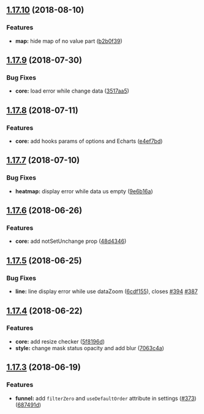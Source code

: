 <a name="1.17.10"></a>
## [1.17.10](https://github.com/ElemeFE/v-charts/compare/v1.17.9...v1.17.10) (2018-08-10)


### Features

* **map:** hide map of no value part ([b2b0f39](https://github.com/ElemeFE/v-charts/commit/b2b0f39))



<a name="1.17.9"></a>
## [1.17.9](https://github.com/ElemeFE/v-charts/compare/v1.17.8...v1.17.9) (2018-07-30)


### Bug Fixes

* **core:** load error while change data ([3517aa5](https://github.com/ElemeFE/v-charts/commit/3517aa5))



<a name="1.17.8"></a>
## [1.17.8](https://github.com/ElemeFE/v-charts/compare/v1.17.7...v1.17.8) (2018-07-11)


### Features

* **core:** add hooks params of options and Echarts ([e4ef7bd](https://github.com/ElemeFE/v-charts/commit/e4ef7bd))



<a name="1.17.7"></a>
## [1.17.7](https://github.com/ElemeFE/v-charts/compare/v1.17.6...v1.17.7) (2018-07-10)


### Bug Fixes

* **heatmap:** display error while data us empty ([9e6b16a](https://github.com/ElemeFE/v-charts/commit/9e6b16a))



<a name="1.17.6"></a>
## [1.17.6](https://github.com/ElemeFE/v-charts/compare/v1.17.5...v1.17.6) (2018-06-26)


### Features

* **core:** add notSetUnchange prop ([48d4346](https://github.com/ElemeFE/v-charts/commit/48d4346))



<a name="1.17.5"></a>
## [1.17.5](https://github.com/ElemeFE/v-charts/compare/v1.17.4...v1.17.5) (2018-06-25)


### Bug Fixes

* **line:** line display error while use dataZoom ([6cdf155](https://github.com/ElemeFE/v-charts/commit/6cdf155)), closes [#394](https://github.com/ElemeFE/v-charts/issues/394) [#387](https://github.com/ElemeFE/v-charts/issues/387)



<a name="1.17.4"></a>
## [1.17.4](https://github.com/ElemeFE/v-charts/compare/v1.17.3...v1.17.4) (2018-06-22)


### Features

* **core:** add resize checker ([5f8196d](https://github.com/ElemeFE/v-charts/commit/5f8196d))
* **style:** change mask status opacity and add blur ([7063c4a](https://github.com/ElemeFE/v-charts/commit/7063c4a))



<a name="1.17.3"></a>
## [1.17.3](https://github.com/ElemeFE/v-charts/compare/v1.17.2...v1.17.3) (2018-06-19)


### Features

* **funnel:** add `filterZero` and `useDefaultOrder` attribute in settings ([#373](https://github.com/ElemeFE/v-charts/issues/373)) ([687491d](https://github.com/ElemeFE/v-charts/commit/687491d))
